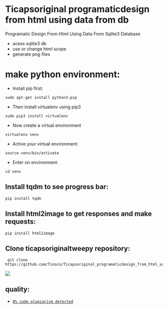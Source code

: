 # Ticapsoriginal programaticdesign from html using data from db

Programatic Design From Html Using Data From Sqlite3 Database

* acess sqlite3 db 
* use or change html scope
* generate png files

# make python environment:
* Install pip first:
<pre><code>sudo apt-get install python3-pip
</code></pre>
* Then install virtualenv using pip3
<pre><code>sudo pip3 install virtualenv 
</code></pre>
* Now create a virtual environment
<pre><code>virtualenv venv
</code></pre>
* Active your virtual environment:
<pre><code>source venv/bin/activate
</code></pre>
* Enter on environment:
<pre><code>cd venv
</code></pre>

## Install tqdm to see progress bar: 
<pre><code>pip install tqdm
</code></pre>

## Install html2image to get responses and make requests: 
<pre><code>pip install html2image
</code></pre>

## Clone ticapsoriginaltweepy repository:
<pre><code> git clone https://github.com/Tinoco/Ticapsoriginal_programaticdesign_from_html_using_datafromdb.git
</code></pre>


![](https://ticapsoriginal.com/static/programatic.gif)

## quality:

* [`0% code plagiarism detected`](https://github.com/blingenf/copydetect)
